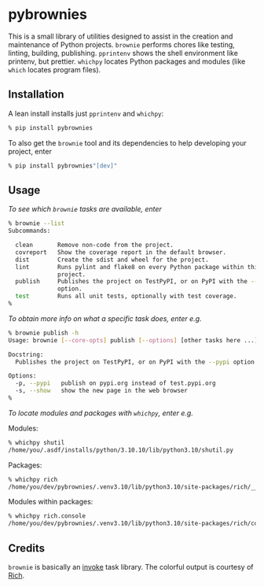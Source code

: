 # pybrownies

This is a small library of utilities designed to assist in the creation and maintenance of Python projects. `brownie` performs chores like testing, linting, building, publishing. `pprintenv` shows the shell environment like printenv, but prettier. `whichpy` locates Python packages and modules (like `which` locates program files).


## Installation

A lean install installs just `pprintenv` and `whichpy`:

```sh
% pip install pybrownies
```

To also get the `brownie` tool and its dependencies to help developing your project, enter

```sh
% pip install pybrownies"[dev]"
```

## Usage

*To see which `brownie` tasks are available, enter*

```sh
% brownie --list
Subcommands:

  clean       Remove non-code from the project.
  covreport   Show the coverage report in the default browser.
  dist        Create the sdist and wheel for the project.
  lint        Runs pylint and flake8 on every Python package within this
              project.
  publish     Publishes the project on TestPyPI, or on PyPI with the --pypi
              option.
  test        Runs all unit tests, optionally with test coverage.
%
```

*To obtain more info on what a specific task does, enter e.g.*

```bash
% brownie publish -h
Usage: brownie [--core-opts] publish [--options] [other tasks here ...]

Docstring:
  Publishes the project on TestPyPI, or on PyPI with the --pypi option.

Options:
  -p, --pypi   publish on pypi.org instead of test.pypi.org
  -s, --show   show the new page in the web browser
%
```

*To locate modules and packages with `whichpy`, enter e.g.*

Modules:

```bash
% whichpy shutil
/home/you/.asdf/installs/python/3.10.10/lib/python3.10/shutil.py
```

Packages:

```bash
% whichpy rich
/home/you/dev/pybrownies/.venv3.10/lib/python3.10/site-packages/rich/__init__.py
```

Modules within packages:

```bash
% whichpy rich.console
/home/you/dev/pybrownies/.venv3.10/lib/python3.10/site-packages/rich/console.py
```

## Credits

`brownie` is basically an [invoke](https://pypi.org/project/invoke/) task library. The colorful output is courtesy of [Rich](https://pypi.org/project/rich/).
